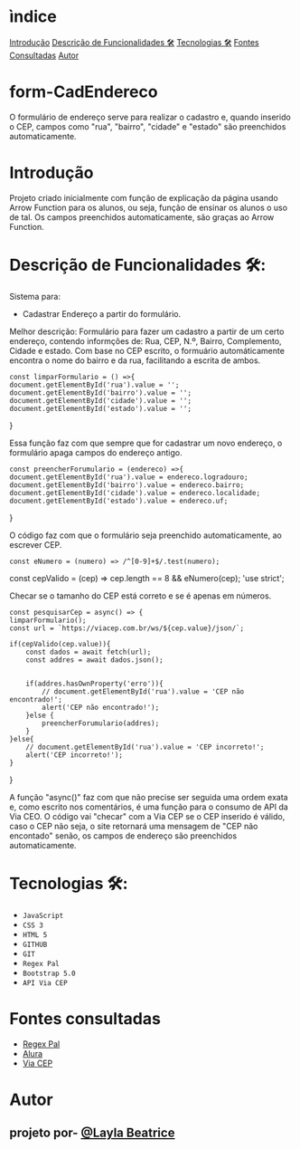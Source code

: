 # ìndice
[Introdução](#introdu%C3%A7%C3%A3o)
[Descrição de Funcionalidades 🛠️](#descri%C3%A7%C3%A3o-de-funcionalidades-%EF%B8%8F)
[Tecnologias 🛠️](#tecnologias)
[Fontes Consultadas]()
[Autor](#autor)

# form-CadEndereco

O formulário de endereço serve para realizar o cadastro e, quando inserido o CEP, campos como "rua", "bairro", "cidade" e "estado" são preenchidos automaticamente.

# Introdução
Projeto criado inicialmente com função de explicação da página usando Arrow Function para os alunos, ou seja, função de ensinar os alunos o uso de tal. Os campos preenchidos automaticamente, são graças ao Arrow Function.

# Descrição de Funcionalidades 🛠️:
Sistema para:
* Cadastrar Endereço a partir do formulário.

Melhor descrição: Formulário para fazer um cadastro a partir de um certo endereço, contendo informções de: Rua, CEP, N.º, Bairro, Complemento, Cidade e estado.
Com base no CEP escrito, o formuário automáticamente encontra o nome do bairro e da rua, facilitando a escrita de ambos. 

    const limparFormulario = () =>{
    document.getElementById('rua').value = '';
    document.getElementById('bairro').value = '';
    document.getElementById('cidade').value = '';
    document.getElementById('estado').value = '';
}

Essa função faz com que sempre que for cadastrar um novo endereço, o formulário apaga campos do endereço antigo.

    const preencherForumulario = (endereco) =>{
    document.getElementById('rua').value = endereco.logradouro;
    document.getElementById('bairro').value = endereco.bairro;
    document.getElementById('cidade').value = endereco.localidade;
    document.getElementById('estado').value = endereco.uf;
}

O código faz com que o formulário seja preenchido automaticamente, ao escrever CEP.

    const eNumero = (numero) => /^[0-9]+$/.test(numero);
const cepValido = (cep) => cep.length == 8 && eNumero(cep);
'use strict';

Checar se o tamanho do CEP está correto e se é apenas em números.

    const pesquisarCep = async() => {
    limparFormulario();
    const url = `https://viacep.com.br/ws/${cep.value}/json/`;
    
    if(cepValido(cep.value)){
        const dados = await fetch(url);
        const addres = await dados.json();
        
        
        if(addres.hasOwnProperty('erro')){ 
            // document.getElementById('rua').value = 'CEP não encontrado!';
            alert('CEP não encontrado!');
        }else {
            preencherForumulario(addres);
        }
    }else{
        // document.getElementById('rua').value = 'CEP incorreto!';
        alert('CEP incorreto!');
    } 
}

A função "async()" faz com que não precise ser seguida uma ordem exata e, como escrito nos comentários, é uma função para o consumo de API da Via CEO. O código vai "checar" com a Via CEP se o CEP inserido é válido, caso o CEP não seja, o site retornará uma mensagem de "CEP não encontado" senão, os campos de endereço são preenchidos automaticamente.




# Tecnologias 🛠️:
* ``JavaScript``
* ``CSS 3``
* ``HTML 5``
* ``GITHUB``
* ``GIT``
* ``Regex Pal``
* ``Bootstrap 5.0``
* ``API Via CEP``

# Fontes consultadas

* [Regex Pal](https://www.regexpal.com/)
* [Alura](https://www.alura.com.br/artigos/escrever-bom-readme)
* [Via CEP](https://viacep.com.br/)

# Autor
## projeto por- [@Layla Beatrice](https://www.github.com/laylabtrice) 